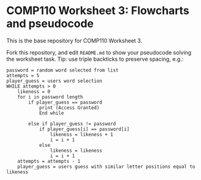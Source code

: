 # COMP110 Worksheet 3: Flowcharts and pseudocode

This is the base repository for COMP110 Worksheet 3.

Fork this repository, and edit `README.md` to show your pseudocode solving the worksheet task. Tip: use triple backticks to preserve spacing, e.g.:

```
password = random word selected from list
attempts = 5
player_guess = users word selection
WHILE attempts > 0
	likeness = 0
	for i in password length
		if player_guess == password
			print (Access Granted)
			End while
	
		else if player_guess != password
			if player_guess[i] == password[i]
				likeness = likeness + 1
				i = i + 1
			else 
				likeness = likeness
				i = i + 1
	attempts = attempts - 1
	player_guess = users guess with similar letter positions equal to likeness
	
```
